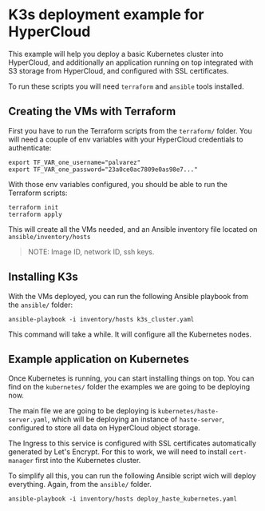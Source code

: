 # K3s deployment example for HyperCloud

This example will help you deploy a basic Kubernetes cluster into HyperCloud,
and additionally an application running on top integrated with S3 storage from
HyperCloud, and configured with SSL certificates.

To run these scripts you will need `terraform` and `ansible` tools
installed.

## Creating the VMs with Terraform

First you have to run the Terraform scripts from the `terraform/` folder. You
will need a couple of env variables with your HyperCloud credentials to
authenticate:

    export TF_VAR_one_username="palvarez"
    export TF_VAR_one_password="23a0ce0ac7809e0as98e7..."

With those env variables configured, you should be able to run the Terraform
scripts:

    terraform init
    terraform apply

This will create all the VMs needed, and an Ansible inventory file located on
`ansible/inventory/hosts`

> NOTE: Image ID, network ID, ssh keys.

## Installing K3s

With the VMs deployed, you can run the following Ansible playbook from
the `ansible/` folder:

    ansible-playbook -i inventory/hosts k3s_cluster.yaml

This command will take a while. It will configure all the Kubernetes nodes.

## Example application on Kubernetes

Once Kubernetes is running, you can start installing things on top. You can
find on the `kubernetes/` folder the examples we are going to be deploying now.

The main file we are going to be deploying is `kubernetes/haste-server.yaml`,
which will be deploying an instance of `haste-server`, configured to store
all data on HyperCloud object storage.

The Ingress to this service is configured with SSL certificates automatically
generated by Let's Encrypt. For this to work, we will need to install
`cert-manager` first into the Kubernetes cluster.

To simplify all this, you can run the following Ansible script wich will deploy
everything. Again, from the `ansible/` folder.

    ansible-playbook -i inventory/hosts deploy_haste_kubernetes.yaml
